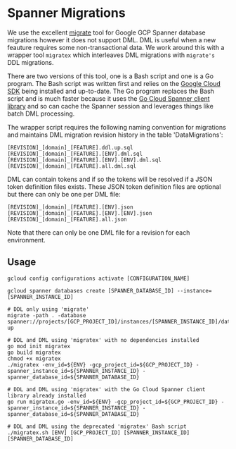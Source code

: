 # Spanner Migrations

We use the excellent [migrate](https://github.com/golang-migrate/migrate) tool for Google GCP Spanner database migrations however it does not support DML.
DML is useful when a new feauture requires some non-transactional data.
We work around this with a wrapper tool `migratex` which interleaves DML migrations with `migrate's` DDL migrations.

There are two versions of this tool, one is a Bash script and one is a Go program.
The Bash script was written first and relies on the [Google Cloud SDK](https://cloud.google.com/sdk/install) being installed and up-to-date.
The Go program replaces the Bash script and is much faster because it uses the [Go Cloud Spanner client library](https://cloud.google.com/spanner/docs/reference/libraries#client-libraries-install-go) and so can cache the Spanner session and leverages things like batch DML processing.

The wrapper script requires the following naming convention for migrations and maintains DML migration revision history in the table 'DataMigrations':

    [REVISION]_[domain]_[FEATURE].ddl.up.sql
    [REVISION]_[domain]_[FEATURE].[ENV].dml.sql
    [REVISION]_[domain]_[FEATURE].[ENV].[ENV].dml.sql
    [REVISION]_[domain]_[FEATURE].all.dml.sql

DML can contain tokens and if so the tokens will be resolved if a JSON token definition files exists.
These JSON token definition files are optional but there can only be one per DML file:

    [REVISION]_[domain]_[FEATURE].[ENV].json
    [REVISION]_[domain]_[FEATURE].[ENV].[ENV].json
    [REVISION]_[domain]_[FEATURE].all.json

Note that there can only be one DML file for a revision for each environment.

## Usage

```shell
gcloud config configurations activate [CONFIGURATION_NAME]

gcloud spanner databases create [SPANNER_DATABASE_ID] --instance=[SPANNER_INSTANCE_ID]

# DDL only using 'migrate'
migrate -path . -database spanner://projects/[GCP_PROJECT_ID]/instances/[SPANNER_INSTANCE_ID]/databases/[SPANNER_DATABASE_ID] up

# DDL and DML using 'migratex' with no dependencies installed
go mod init migratex
go build migratex
chmod +x migratex
./migratex -env_id=${ENV} -gcp_project_id=${GCP_PROJECT_ID} -spanner_instance_id=${SPANNER_INSTANCE_ID} -spanner_database_id=${SPANNER_DATABASE_ID}

# DDL and DML using 'migratex' with the Go Cloud Spanner client library already installed
go run migratex.go -env_id=${ENV} -gcp_project_id=${GCP_PROJECT_ID} -spanner_instance_id=${SPANNER_INSTANCE_ID} -spanner_database_id=${SPANNER_DATABASE_ID}

# DDL and DML using the deprecated 'migratex' Bash script
./migratex.sh [ENV] [GCP_PROJECT_ID] [SPANNER_INSTANCE_ID] [SPANNER_DATABASE_ID]
```
